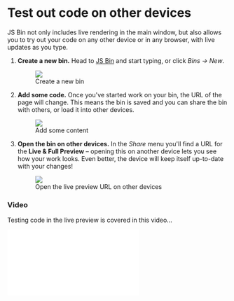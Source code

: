 # Test out code on other devices

JS Bin not only includes live rendering in the main window, but also allows you to try out your code on any other device or in any browser, with live updates as you type.

1. **Create a new bin.** Head to [JS Bin](//jsbin.com) and start typing, or click *Bins &rarr; New*.
    <figure>
      <img src="http://i.phuu.net/Q5Ke/Screen%20Shot%202013-07-05%20at%2010.30.59.png">
      <figcaption>Create a new bin</figcaption>
    </figure>
2. **Add some code.** Once you've started work on your bin, the URL of the page will change. This means the bin is saved and you can share the bin with others, or load it into other devices.
    <figure>
      <img src="http://i.phuu.net/Q49K/Screen%20Shot%202013-07-05%20at%2010.31.55.png">
      <figcaption>Add some content</figcaption>
    </figure>
3. **Open the bin on other devices.** In the *Share* menu you'll find a URL for the **Live &amp; Full Preview** &ndash; opening this on another device lets you see how your work looks. Even better, the device will keep itself up-to-date with your changes!
    <figure>
      <img src="http://i.phuu.net/Q5TG/Screen%20Shot%202013-07-05%20at%2010.32.36.png">
      <figcaption>Open the live preview URL on other devices</figcaption>
    </figure>

### Video

Testing code in the live preview is covered in this video&hellip;

<div class="embed-container">
  <iframe src="//www.youtube.com/embed/eDFGrqjjyLk" frameborder="0" allowfullscreen></iframe>
</div>